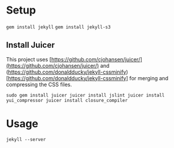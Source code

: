 # Setup

`gem install jekyll`
`gem install jekyll-s3`

## Install Juicer

This project uses
[https://github.com/cjohansen/juicer/](https://github.com/cjohansen/juicer/) and
(https://github.com/donaldducky/jekyll-cssminify)[https://github.com/donaldducky/jekyll-cssminify]
for merging and compressing the CSS files.

`
    sudo gem install juicer
    juicer install jslint
    juicer install yui_compressor
    juicer install closure_compiler
`

# Usage

`jekyll --server`
